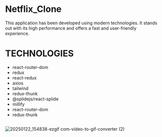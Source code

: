 # Netflix_Clone
This application has been developed using modern technologies. It stands out with its high performance and offers a fast and user-friendly experience.

# TECHNOLOGIES
- react-router-dom
- redux
- react-redux
- axios
- tailwind 
- redux-thunk
- @splidejs/react-splide
- millify
- react-router-dom
- redux-thunk

##
![20250122_154838-ezgif com-video-to-gif-converter (2)](https://github.com/user-attachments/assets/804a49bc-e794-4159-9c70-544c8330cee4)
